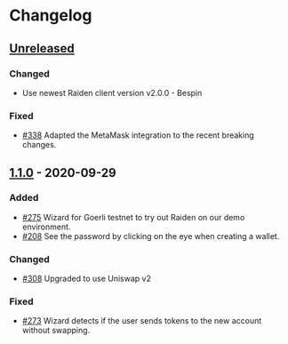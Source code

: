 # Changelog

## [Unreleased]

### Changed

- Use newest Raiden client version v2.0.0 - Bespin

### Fixed

- [#338] Adapted the MetaMask integration to the recent breaking changes.

## [1.1.0] - 2020-09-29

### Added

- [#275] Wizard for Goerli testnet to try out Raiden on our demo environment.
- [#208] See the password by clicking on the eye when creating a wallet.

### Changed

- [#308] Upgraded to use Uniswap v2

### Fixed

- [#273] Wizard detects if the user sends tokens to the new account without swapping.

[unreleased]: https://github.com/raiden-network/raiden-wizard/compare/v1.1.0...HEAD
[1.1.0]: https://github.com/raiden-network/raiden-wizard/compare/v1.0.3...v1.1.0
[#338]: https://github.com/raiden-network/raiden-wizard/issues/338
[#308]: https://github.com/raiden-network/raiden-wizard/issues/308
[#275]: https://github.com/raiden-network/raiden-wizard/pull/275
[#273]: https://github.com/raiden-network/raiden-wizard/issues/273
[#208]: https://github.com/raiden-network/raiden-wizard/issues/208
